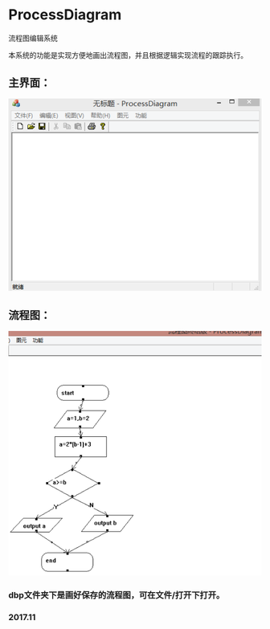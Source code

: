 # ProcessDiagram
流程图编辑系统

本系统的功能是实现方便地画出流程图，并且根据逻辑实现流程的跟踪执行。

## 主界面：
![image](https://github.com/Haitons/ProcessDiagram/raw/master/img-folder/a.png)

## 流程图：
![image](https://github.com/Haitons/ProcessDiagram/raw/master/img-folder/b.png)

### dbp文件夹下是画好保存的流程图，可在文件/打开下打开。

### 2017.11
